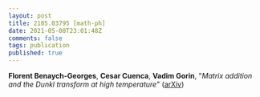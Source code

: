 ```yaml
---
layout: post
title: 2105.03795 [math-ph]
date: 2021-05-08T23:01:48Z
comments: false
tags: publication
published: true
---
```


<b>Florent Benaych-Georges</b>, <b>Cesar Cuenca</b>, <b>Vadim Gorin</b>, "<i>Matrix addition and the Dunkl transform at high temperature</i>" ([arXiv](http://arxiv.org/abs/2105.03795v1))
